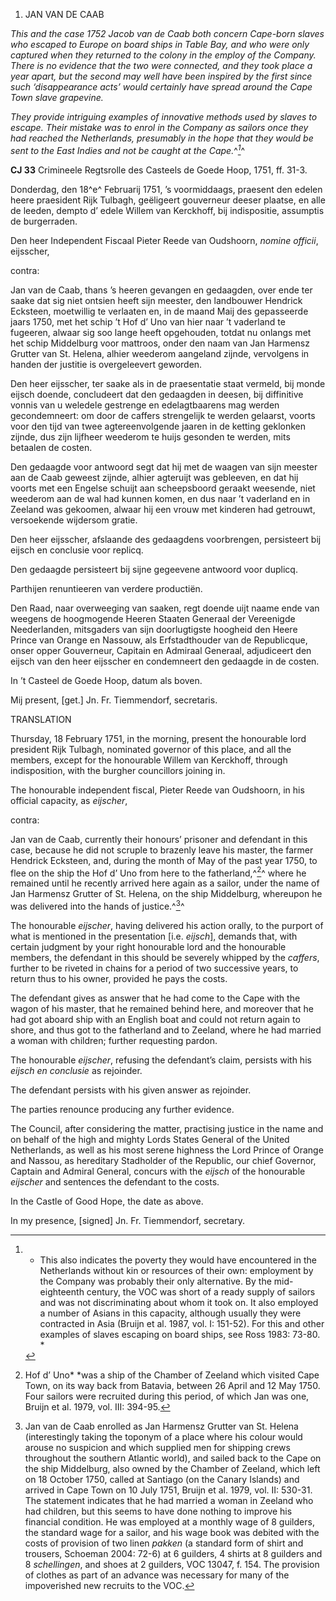 1.  JAN VAN DE CAAB

*This and the case 1752 Jacob van de Caab both concern Cape-born slaves
who escaped to Europe on board ships in Table Bay, and who were only
captured when they returned to the colony in the employ of the Company.
There is no evidence that the two were connected, and they took place a
year apart, but the second may well have been inspired by the first
since such ‘disappearance acts’ would certainly have spread around the
Cape Town slave grapevine.*

*They provide intriguing examples of innovative methods used by slaves
to escape. Their mistake was to enrol in the Company as sailors once
they had reached the Netherlands, presumably in the hope that they would
be sent to the East Indies and not be caught at the Cape.*^*[^1]*^

**CJ 33** Crimineele Regtsrolle des Casteels de Goede Hoop, 1751, ff.
31-3.

Donderdag, den 18^e^ Februarij 1751, ’s voormiddaags, praesent den
edelen heere praesident Rijk Tulbagh, geëligeert gouverneur deeser
plaatse, en alle de leeden, dempto d’ edele Willem van Kerckhoff, bij
indispositie, assumptis de burgerraden.

Den heer Independent Fiscaal Pieter Reede van Oudshoorn, *nomine
officii*, eijsscher,

contra:

Jan van de Caab, thans ’s heeren gevangen en gedaagden, over ende ter
saake dat sig niet ontsien heeft sijn meester, den landbouwer Hendrick
Ecksteen, moetwillig te verlaaten en, in de maand Maij des gepasseerde
jaars 1750, met het schip ’t Hof d’ Uno van hier naar ’t vaderland te
fugeeren, alwaar sig soo lange heeft opgehouden, totdat nu onlangs met
het schip Middelburg voor mattroos, onder den naam van Jan Harmensz
Grutter van St. Helena, alhier weederom aangeland zijnde, vervolgens in
handen der justitie is overgeleevert geworden.

Den heer eijsscher, ter saake als in de praesentatie staat vermeld, bij
monde eijsch doende, concludeert dat den gedaagden in deesen, bij
diffinitive vonnis van u weledele gestrenge en edelagtbaarens mag werden
gecondemneert: om door de caffers strengelijk te werden gelaarst, voorts
voor den tijd van twee agtereenvolgende jaaren in de ketting geklonken
zijnde, dus zijn lijfheer weederom te huijs gesonden te werden, mits
betaalen de costen.

Den gedaagde voor antwoord segt dat hij met de waagen van sijn meester
aan de Caab geweest zijnde, alhier agteruijt was gebleeven, en dat hij
voorts met een Engelse schuijt aan scheepsboord geraakt weesende, niet
weederom aan de wal had kunnen komen, en dus naar ’t vaderland en in
Zeeland was gekoomen, alwaar hij een vrouw met kinderen had getrouwt,
versoekende wijdersom gratie.

Den heer eijsscher, afslaande des gedaagdens voorbrengen, persisteert
bij eijsch en conclusie voor replicq.

Den gedaagde persisteert bij sijne gegeevene antwoord voor duplicq.

Parthijen renuntieeren van verdere productiën.

Den Raad, naar overweeging van saaken, regt doende uijt naame ende van
weegens de hoogmogende Heeren Staaten Generaal der Vereenigde
Neederlanden, mitsgaders van sijn doorlugtigste hoogheid den Heere
Prince van Orange en Nassouw, als Erfstadthouder van de Republicque,
onser opper Gouverneur, Capitain en Admiraal Generaal, adjudiceert den
eijsch van den heer eijsscher en condemneert den gedaagde in de costen.

In ’t Casteel de Goede Hoop, datum als boven.

Mij present, \[get.\] Jn. Fr. Tiemmendorf, secretaris.

TRANSLATION

Thursday, 18 February 1751, in the morning, present the honourable lord
president Rijk Tulbagh, nominated governor of this place, and all the
members, except for the honourable Willem van Kerckhoff, through
indisposition, with the burgher councillors joining in.

The honourable independent fiscal, Pieter Reede van Oudshoorn, in his
official capacity, as *eijscher*,

contra:

Jan van de Caab, currently their honours’ prisoner and defendant in this
case, because he did not scruple to brazenly leave his master, the
farmer Hendrick Ecksteen, and, during the month of May of the past year
1750, to flee on the ship the Hof d’ Uno from here to the
fatherland,^[^2]^ where he remained until he recently arrived here again
as a sailor, under the name of Jan Harmensz Grutter of St. Helena, on
the ship Middelburg, whereupon he was delivered into the hands of
justice.^[^3]^

The honourable *eijscher*, having delivered his action orally, to the
purport of what is mentioned in the presentation \[i.e. *eijsch*\],
demands that, with certain judgment by your right honourable lord and
the honourable members, the defendant in this should be severely whipped
by the *caffers*, further to be riveted in chains for a period of two
successive years, to return thus to his owner, provided he pays the
costs.

The defendant gives as answer that he had come to the Cape with the
wagon of his master, that he remained behind here, and moreover that he
had got aboard ship with an English boat and could not return again to
shore, and thus got to the fatherland and to Zeeland, where he had
married a woman with children; further requesting pardon.

The honourable *eijscher*, refusing the defendant’s claim, persists with
his *eijsch en conclusie* as rejoinder.

The defendant persists with his given answer as rejoinder.

The parties renounce producing any further evidence.

The Council, after considering the matter, practising justice in the
name and on behalf of the high and mighty Lords States General of the
United Netherlands, as well as his most serene highness the Lord Prince
of Orange and Nassou, as hereditary Stadholder of the Republic, our
chief Governor, Captain and Admiral General, concurs with the *eijsch*
of the honourable *eijscher* and sentences the defendant to the costs.

In the Castle of Good Hope, the date as above.

In my presence, \[signed\] Jn. Fr. Tiemmendorf, secretary.

[^1]: * This also indicates the poverty they would have encountered in
    the Netherlands without kin or resources of their own: employment by
    the Company was probably their only alternative. By the
    mid-eighteenth century, the VOC was short of a ready supply of
    sailors and was not discriminating about whom it took on. It also
    employed a number of Asians in this capacity, although usually they
    were contracted in Asia (Bruijn et al. 1987, vol. I: 151-52). For
    this and other examples of slaves escaping on board ships, see Ross
    1983: 73-80. *

[^2]:  Hof d’ Uno* *was a ship of the Chamber of Zeeland which visited
    Cape Town, on its way back from Batavia, between 26 April and 12 May
    1750. Four sailors were recruited during this period, of which Jan
    was one, Bruijn et al. 1979, vol. III: 394-95.

[^3]:  Jan van de Caab enrolled as Jan Harmensz Grutter van St. Helena
    (interestingly taking the toponym of a place where his colour would
    arouse no suspicion and which supplied men for shipping crews
    throughout the southern Atlantic world), and sailed back to the Cape
    on the ship Middelburg, also owned by the Chamber of Zeeland, which
    left on 18 October 1750, called at Santiago (on the Canary Islands)
    and arrived in Cape Town on 10 July 1751, Bruijn et al. 1979, vol.
    II: 530-31. The statement indicates that he had married a woman in
    Zeeland who had children, but this seems to have done nothing to
    improve his financial condition. He was employed at a monthly wage
    of 8 guilders, the standard wage for a sailor, and his wage book was
    debited with the costs of provision of two linen *pakken* (a
    standard form of shirt and trousers, Schoeman 2004: 72-6) at 6
    guilders, 4 shirts at 8 guilders and 8 *schellingen*, and shoes at 2
    guilders, VOC 13047, f. 154. The provision of clothes as part of an
    advance was necessary for many of the impoverished new recruits to
    the VOC.
